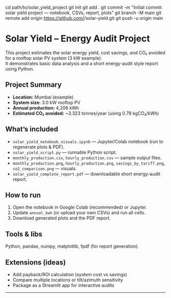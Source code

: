cd path/to/solar_yield_project
git init
git add .
git commit -m "Initial commit: solar yield project — notebook, CSVs, report, plots"
git branch -M main
git remote add origin https://github.com/<yourusername>/solar-yield.git
git push -u origin main



# Solar Yield – Energy Audit Project

This project estimates the solar energy yield, cost savings, and CO₂ avoided for a rooftop solar PV system (3 kW example).  
It demonstrates basic data analysis and a short energy-audit style report using Python.

## Project Summary
- **Location:** Mumbai (example)  
- **System size:** 3.0 kW rooftop PV  
- **Annual production:** 4,206 kWh  
- **Estimated CO₂ avoided:** ~3.323 tonnes/year (using 0.79 kgCO₂/kWh)

## What’s included
- `solar_yield_notebook_visuals.ipynb` — Jupyter/Colab notebook (run to regenerate plots & PDF).  
- `solar_yield_script.py` — runnable Python script.  
- `monthly_production.csv`, `hourly_production.csv` — sample output files.  
- `monthly_production.png`, `hourly_production.png`, `savings_by_tariff.png`, `co2_comparison.png` — visuals.  
- `solar_yield_complete_report.pdf` — downloadable short energy-audit report.

## How to run
1. Open the notebook in Google Colab (recommended) or Jupyter.  
2. Update `annual_kwh` (or upload your own CSVs) and run all cells.  
3. Download generated plots and the PDF report.

## Tools & libs
Python, pandas, numpy, matplotlib, fpdf (for report generation).

## Extensions (ideas)
- Add payback/ROI calculation (system cost vs savings)  
- Compare multiple locations or tilt/azimuth sensitivity  
- Package as a Streamlit app for interactive audits

---
